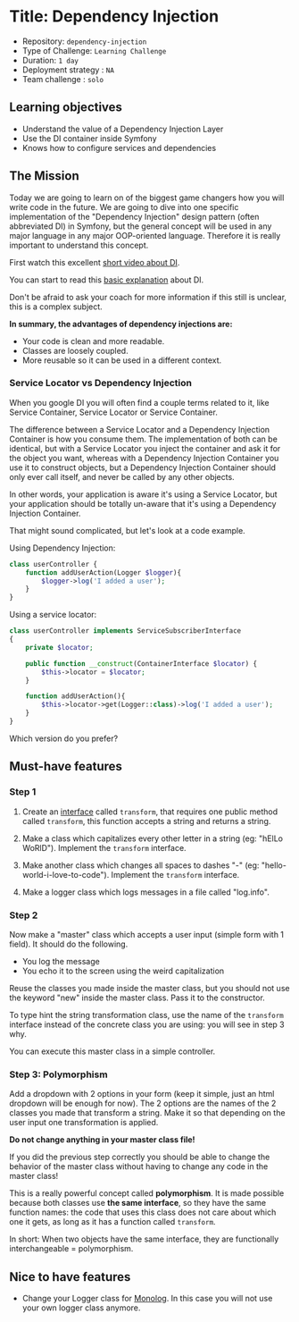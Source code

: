 # Title: Dependency Injection

- Repository: `dependency-injection`
- Type of Challenge: `Learning Challenge`
- Duration: `1 day`
- Deployment strategy : `NA`	
- Team challenge : `solo`

## Learning objectives
- Understand the value of a Dependency Injection Layer
- Use the DI container inside Symfony
- Knows how to configure services and dependencies

## The Mission
Today we are going to learn on of the biggest game changers how you will write code in the future. We are going to dive into one specific implementation of the "Dependency Injection" design pattern (often abbreviated DI) in Symfony, but the general concept will be used in any major language in any major OOP-oriented language. Therefore it is really important to understand this concept.

First watch this excellent [short video about DI](https://www.youtube.com/watch?v=IKD2-MAkXyQ).

You can start to read this [basic explanation](https://www.freecodecamp.org/news/a-quick-intro-to-dependency-injection-what-it-is-and-when-to-use-it-7578c84fa88f/) about DI.

Don't be afraid  to ask your coach for more information if this still is unclear, this is a complex subject.

**In summary, the advantages of dependency injections are:**

- Your code is clean and more readable.
- Classes are loosely coupled.
- More reusable so it can be used in a different context.

### Service Locator vs Dependency Injection 
When you google DI you will often find a couple terms related to it, like Service Container, Service Locator or Service Container.

The difference between a Service Locator and a Dependency Injection Container is how you consume them. The implementation of both can be identical, but with a Service Locator you inject the container and ask it for the object you want, whereas with a Dependency Injection Container you use it to construct objects, but a Dependency Injection Container should only ever call itself, and never be called by any other objects.

In other words, your application is aware it's using a Service Locator, but your application should be totally un-aware that it's using a Dependency Injection Container.

That might sound complicated, but let's look at a code example.

Using Dependency Injection:
````php
class userController {
    function addUserAction(Logger $logger){
        $logger->log('I added a user');
    }
}
````

Using a service locator:
````php
class userController implements ServiceSubscriberInterface
{
    private $locator;

    public function __construct(ContainerInterface $locator) {
        $this->locator = $locator;
    }

    function addUserAction(){
        $this->locator->get(Logger::class)->log('I added a user');
    }
}
````

Which version do you prefer?

## Must-have features
### Step 1
1. Create an [interface](https://www.php.net/manual/en/language.oop5.interfaces.php) called `transform`, that requires one public method called `transform`, this function accepts a string and returns a string.

1. Make a class which capitalizes every other letter in a string (eg: "hElLo WoRlD"). Implement the `transform` interface.

1. Make another class which changes all spaces to dashes "-" (eg: "hello-world-i-love-to-code"). Implement the `transform` interface.

1. Make a logger class which logs messages in a file called "log.info".

### Step 2
Now make a "master" class which accepts a user input (simple form with 1 field). It should do the following.
- You log the message
- You echo it to the screen using the weird capitalization 
 
 Reuse the classes you made inside the master class, but you should not use the keyword "new" inside the master class. Pass it to the constructor.
 
To type hint the string transformation class, use the name of the `transform` interface instead of the concrete class you are using: you will see in step 3 why.
 
You can execute this master class in a simple controller.
 
 ### Step 3: Polymorphism
 Add a dropdown with 2 options in your form (keep it simple, just an html dropdown will be enough for now). The 2 options are the names of the 2 classes you made that transform a string. Make it so that depending on the user input one transformation is applied.
 
 **Do not change anything in your master class file!**
 
 If you did the previous step correctly you should be able to change the behavior of the master class without having to change any code in the master class! 
 
 This is a really powerful concept called **polymorphism**. It is made possible because both classes use **the same interface**, so they have the same function names: the code that uses this class does not care about which one it gets, as long as it has a function called `transform`.
 
In short: When two objects have the same interface, they are functionally interchangeable = polymorphism.
 
 ## Nice to have features
- Change your Logger class for [Monolog](https://github.com/Seldaek/monolog). In this case you will not use your own logger class anymore.
